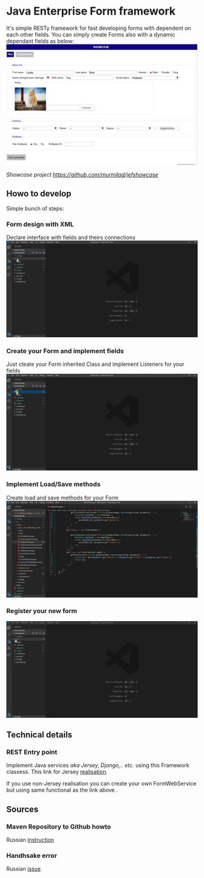 # Java Enterprise Form framework

It's simple RESTy framework for fast developing forms with dependent on each other fields.
You can simply create Forms also with a dynamic dependant fields as below:
![](connected-elements.gif)

*Showcase project https://github.com/murmilad/jefshowcase*

## Howo to develop
Simple bunch of steps:

### Form design with XML 
Declare interface with fields and theirs connections 
![](xml-form-creation.gif)

### Create your Form and implement fields
Just cteate your Form inherited Class and implement Listeners for your fields
![](rest-form-parameters.gif)

###  Implement Load/Save methods
Create load and save methods for your Form
![](rest-form-loadsave.gif)

### Register your new form
![](rest-form-register.gif)

## Technical details
### REST Entry point
Implement Java services *aka Jersey, Django,.. etc.* using this Framework classess. 
This link for Jersey [realisation](https://github.com/murmilad/jefshowcase/blob/master/src/main/java/com/technology/showcase/jersey/FormWebService.java).

If you use  non-Jersey realisation you can create your own FormWebService but using same functional as the link above .
## Sources
### Maven Repository to Github howto
Russian [instruction](https://devcolibri.com/%D0%BA%D0%B0%D0%BA-%D1%81%D0%B4%D0%B5%D0%BB%D0%B0%D1%82%D1%8C-%D1%81%D0%B2%D0%BE%D0%B9-maven-repository-%D0%BD%D0%B0-github/)
### Handhsake error
Russian [issue](https://overcoder.net/q/310603/%D0%BF%D1%80%D0%BE%D0%B1%D0%BB%D0%B5%D0%BC%D1%8B-%D1%81-%D0%BF%D0%BE%D0%B4%D0%BA%D0%BB%D1%8E%D1%87%D0%B5%D0%BD%D0%B8%D0%B5%D0%BC-%D1%87%D0%B5%D1%80%D0%B5%D0%B7-https-ssl-%D1%87%D0%B5%D1%80%D0%B5%D0%B7-%D1%81%D0%BE%D0%B1%D1%81%D1%82%D0%B2%D0%B5%D0%BD%D0%BD%D1%8B%D0%B9-%D0%BA%D0%BB%D0%B8%D0%B5%D0%BD%D1%82-java)
 

